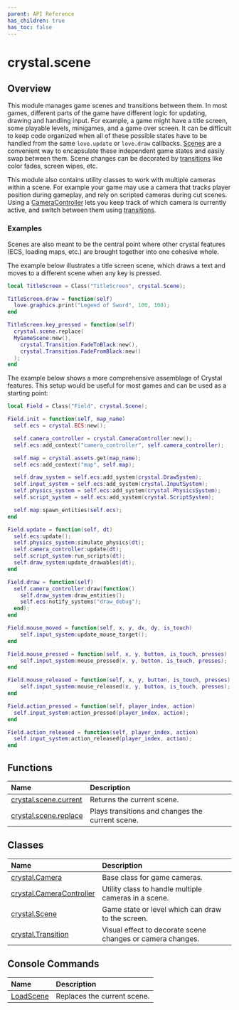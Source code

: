 ```yaml
---
parent: API Reference
has_children: true
has_toc: false
---
```


# crystal.scene

## Overview

This module manages game scenes and transitions between them. In most games, different parts of the game have different logic for updating, drawing and handling input. For example, a game might have a title screen, some playable levels, minigames, and a game over screen. It can be difficult to keep code organized when all of these possible states have to be handled from the same `love.update` or `love.draw` callbacks. [Scenes](scene) are a convenient way to encapsulate these independent game states and easily swap between them. Scene changes can be decorated by [transitions](transition) like color fades, screen wipes, etc.

This module also contains utility classes to work with multiple cameras within a scene. For example your game may use a camera that tracks player position during gameplay, and rely on scripted cameras during cut scenes. Using a [CameraController](camera_controller) lets you keep track of which camera is currently active, and switch between them using [transitions](transition).

### Examples

Scenes are also meant to be the central point where other crystal features (ECS, loading maps, etc.) are brought together into one cohesive whole.

The example below illustrates a title screen scene, which draws a text and moves to a different scene when any key is pressed.

```lua
local TitleScreen = Class("TitleScreen", crystal.Scene);

TitleScreen.draw = function(self)
  love.graphics.print("Legend of Sword", 100, 100);
end

TitleScreen.key_pressed = function(self)
  crystal.scene.replace(
  MyGameScene:new(),
    crystal.Transition.FadeToBlack:new(),
    crystal.Transition.FadeFromBlack:new()
  );
end
```

The example below shows a more comprehensive assemblage of Crystal features. This setup would be useful for most games and can be used as a starting point:

```lua
local Field = Class("Field", crystal.Scene);

Field.init = function(self, map_name)
  self.ecs = crystal.ECS:new();

  self.camera_controller = crystal.CameraController:new();
  self.ecs:add_context("camera_controller", self.camera_controller);

  self.map = crystal.assets.get(map_name);
  self.ecs:add_context("map", self.map);

  self.draw_system = self.ecs:add_system(crystal.DrawSystem);
  self.input_system = self.ecs:add_system(crystal.InputSystem);
  self.physics_system = self.ecs:add_system(crystal.PhysicsSystem);
  self.script_system = self.ecs:add_system(crystal.ScriptSystem);

  self.map:spawn_entities(self.ecs);
end

Field.update = function(self, dt)
  self.ecs:update();
  self.physics_system:simulate_physics(dt);
  self.camera_controller:update(dt);
  self.script_system:run_scripts(dt);
  self.draw_system:update_drawables(dt);
end

Field.draw = function(self)
  self.camera_controller:draw(function()
    self.draw_system:draw_entities();
    self.ecs:notify_systems("draw_debug");
  end);
end

Field.mouse_moved = function(self, x, y, dx, dy, is_touch)
	self.input_system:update_mouse_target();
end

Field.mouse_pressed = function(self, x, y, button, is_touch, presses)
	self.input_system:mouse_pressed(x, y, button, is_touch, presses);
end

Field.mouse_released = function(self, x, y, button, is_touch, presses)
	self.input_system:mouse_released(x, y, button, is_touch, presses);
end

Field.action_pressed = function(self, player_index, action)
  self.input_system:action_pressed(player_index, action);
end

Field.action_released = function(self, player_index, action)
  self.input_system:action_released(player_index, action);
end
```

## Functions

| Name                             | Description                                      |
| :------------------------------- | :----------------------------------------------- |
| [crystal.scene.current](current) | Returns the current scene.                       |
| [crystal.scene.replace](replace) | Plays transitions and changes the current scene. |

## Classes

| Name                                          | Description                                                |
| :-------------------------------------------- | :--------------------------------------------------------- |
| [crystal.Camera](camera)                      | Base class for game cameras.                               |
| [crystal.CameraController](camera_controller) | Utility class to handle multiple cameras in a scene.       |
| [crystal.Scene](scene)                        | Game state or level which can draw to the screen.          |
| [crystal.Transition](transition)              | Visual effect to decorate scene changes or camera changes. |

## Console Commands

| Name                    | Description                 |
| :---------------------- | :-------------------------- |
| [LoadScene](load_scene) | Replaces the current scene. |
